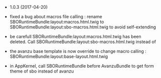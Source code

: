 * 1.0.3 (2017-04-20)

 * fixed a bug about macros file calling : rename SBORuntimeBundle:layout:macros.html.twig to SBORuntimeBundle:layout:sbo-macros.html.twig to avoid self-extending
 * be carefull SBORuntimeBundle:layout:macros.html.twig has been deleted. Call SBORuntimeBundle:layout:sbo-macros.html.twig instead of
 * the avanzu base template is now override to change macro calling : SBORuntimeBundle:layout:base-layout.html.twig
 * in AppKernel, call SBORuntimeBundle before AvanzuBundle to get form theme of sbo instead of avanzu